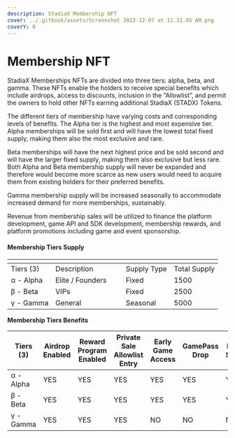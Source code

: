 ```yaml
---
description: StadiaX Membership NFT
cover: ../.gitbook/assets/Screenshot 2023-12-07 at 11.31.05 AM.png
coverY: 0
---
```


# Membership NFT

StadiaX Memberships NFTs are divided into three tiers: alpha, beta, and gamma. These NFTs enable the holders to receive special benefits which include airdrops, access to discounts, inclusion in the “Allowlist”, and permit the owners to hold other NFTs earning additional StadiaX (STADX) Tokens.

The different tiers of membership have varying costs and corresponding levels of benefits. The Alpha tier is the highest and most expensive tier. Alpha memberships will be sold first and will have the lowest total fixed supply, making them also the most exclusive and rare.&#x20;

Beta memberships will have the next highest price and be sold second and will have the larger fixed supply, making them also exclusive but less rare. Both Alpha and Beta membership supply will never be expanded and therefore would become more scarce as new users would need to acquire them from existing holders for their preferred benefits.

Gamma membership supply will be increased seasonally to accommodate increased demand for more memberships, sustainably.

Revenue from membership sales will be utilized to finance the platform development, game API  and SDK development, membership rewards, and platform promotions including game and event sponsorship.

#### Membership Tiers Supply

<table data-header-hidden><thead><tr><th></th><th width="145"></th><th></th><th></th></tr></thead><tbody><tr><td>Tiers (3)</td><td>Description</td><td>Supply Type</td><td>Total Supply</td></tr><tr><td>α - Alpha</td><td>Elite / Founders</td><td>Fixed</td><td>1500</td></tr><tr><td>β - Beta</td><td>VIPs</td><td>Fixed</td><td>2500</td></tr><tr><td>γ - Gamma</td><td>General</td><td>Seasonal</td><td>5000</td></tr></tbody></table>

**Membership Tiers Benefits**

| Tiers (3) | Airdrop Enabled | Reward Program Enabled | Private Sale Allowlist Entry | Early Game Access | GamePass Drop | Loyalty Program Seniority Bonus | Voting Rights | Beta Testing Reward Participation |
| --------- | --------------- | ---------------------- | ---------------------------- | ----------------- | ------------- | ------------------------------- | ------------- | --------------------------------- |
| α - Alpha | YES             | YES                    | YES                          | YES               | YES           | YES                             | FULL          | YES                               |
| β - Beta  | YES             | YES                    | YES                          | YES               | YES           | YES                             | SOME          | NO                                |
| γ - Gamma | YES             | YES                    | YES                          | NO                | NO            | NO                              | NO            | NO                                |

